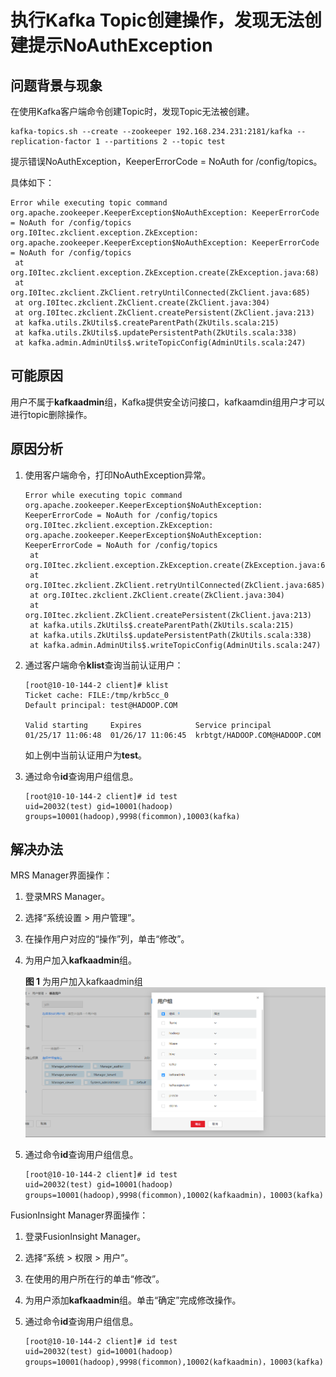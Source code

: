 # 执行Kafka Topic创建操作，发现无法创建提示NoAuthException<a name="mrs_03_0121"></a>

## 问题背景与现象<a name="zh-cn_topic_0167276024_s5d135719deec4560b99adb07a0aa6416"></a>

在使用Kafka客户端命令创建Topic时，发现Topic无法被创建。

```
kafka-topics.sh --create --zookeeper 192.168.234.231:2181/kafka --replication-factor 1 --partitions 2 --topic test
```

提示错误NoAuthException，KeeperErrorCode = NoAuth for /config/topics。

具体如下：

```
Error while executing topic command org.apache.zookeeper.KeeperException$NoAuthException: KeeperErrorCode = NoAuth for /config/topics
org.I0Itec.zkclient.exception.ZkException: org.apache.zookeeper.KeeperException$NoAuthException: KeeperErrorCode = NoAuth for /config/topics
 at org.I0Itec.zkclient.exception.ZkException.create(ZkException.java:68)
 at org.I0Itec.zkclient.ZkClient.retryUntilConnected(ZkClient.java:685)
 at org.I0Itec.zkclient.ZkClient.create(ZkClient.java:304)
 at org.I0Itec.zkclient.ZkClient.createPersistent(ZkClient.java:213)
 at kafka.utils.ZkUtils$.createParentPath(ZkUtils.scala:215)
 at kafka.utils.ZkUtils$.updatePersistentPath(ZkUtils.scala:338)
 at kafka.admin.AdminUtils$.writeTopicConfig(AdminUtils.scala:247)
```

## 可能原因<a name="zh-cn_topic_0167276024_s8efdc02bbb1a42cba8fa3e43e2e68817"></a>

用户不属于**kafkaadmin**组，Kafka提供安全访问接口，kafkaamdin组用户才可以进行topic删除操作。

## 原因分析<a name="zh-cn_topic_0167276024_section10342981143649"></a>

1.  使用客户端命令，打印NoAuthException异常。

    ```
    Error while executing topic command org.apache.zookeeper.KeeperException$NoAuthException: KeeperErrorCode = NoAuth for /config/topics
    org.I0Itec.zkclient.exception.ZkException: org.apache.zookeeper.KeeperException$NoAuthException: KeeperErrorCode = NoAuth for /config/topics
     at org.I0Itec.zkclient.exception.ZkException.create(ZkException.java:68)
     at org.I0Itec.zkclient.ZkClient.retryUntilConnected(ZkClient.java:685)
     at org.I0Itec.zkclient.ZkClient.create(ZkClient.java:304)
     at org.I0Itec.zkclient.ZkClient.createPersistent(ZkClient.java:213)
     at kafka.utils.ZkUtils$.createParentPath(ZkUtils.scala:215)
     at kafka.utils.ZkUtils$.updatePersistentPath(ZkUtils.scala:338)
     at kafka.admin.AdminUtils$.writeTopicConfig(AdminUtils.scala:247)
    ```

2.  通过客户端命令**klist**查询当前认证用户：

    ```
    [root@10-10-144-2 client]# klist
    Ticket cache: FILE:/tmp/krb5cc_0
    Default principal: test@HADOOP.COM
    
    Valid starting     Expires            Service principal
    01/25/17 11:06:48  01/26/17 11:06:45  krbtgt/HADOOP.COM@HADOOP.COM
    ```

    如上例中当前认证用户为**test**。

3.  通过命令**id**查询用户组信息。

    ```
    [root@10-10-144-2 client]# id test
    uid=20032(test) gid=10001(hadoop) groups=10001(hadoop),9998(ficommon),10003(kafka)
    ```


## 解决办法<a name="zh-cn_topic_0167276024_section38845959134910"></a>

MRS Manager界面操作：

1.  登录MRS Manager。
2.  选择“系统设置 \> 用户管理”。
3.  在操作用户对应的“操作”列，单击“修改”。
4.  为用户加入**kafkaadmin**组。

    **图 1**  为用户加入kafkaadmin组<a name="zh-cn_topic_0167276024_fig65541556172518"></a>  
    ![](figures/为用户加入kafkaadmin组.png "为用户加入kafkaadmin组")

5.  通过命令**id**查询用户组信息。

    ```
    [root@10-10-144-2 client]# id test
    uid=20032(test) gid=10001(hadoop) groups=10001(hadoop),9998(ficommon),10002(kafkaadmin)，10003(kafka)
    ```


FusionInsight Manager界面操作：

1.  登录FusionInsight Manager。
2.  选择“系统 \> 权限 \> 用户”。
3.  在使用的用户所在行的单击“修改”。
4.  为用户添加**kafkaadmin**组。单击“确定”完成修改操作。
5.  通过命令**id**查询用户组信息。

    ```
    [root@10-10-144-2 client]# id test
    uid=20032(test) gid=10001(hadoop) groups=10001(hadoop),9998(ficommon),10002(kafkaadmin)，10003(kafka)
    ```



